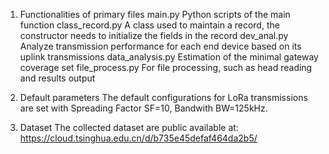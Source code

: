 1) Functionalities of primary files 
main.py		Python scripts of the main function
class_record.py		A class used to maintain a record, the constructor needs to initialize the fields in the record
dev_anal.py		Analyze transmission performance for each end device based on its uplink transmissions
data_analysis.py    Estimation of the minimal gateway coverage set
file_process.py     For file processing, such as head reading and results output

2) Default parameters 
The default configurations for LoRa transmissions are set with Spreading Factor SF=10, Bandwith BW=125kHz.

3) Dataset
The collected dataset are public available at: https://cloud.tsinghua.edu.cn/d/b735e45defaf464da2b5/